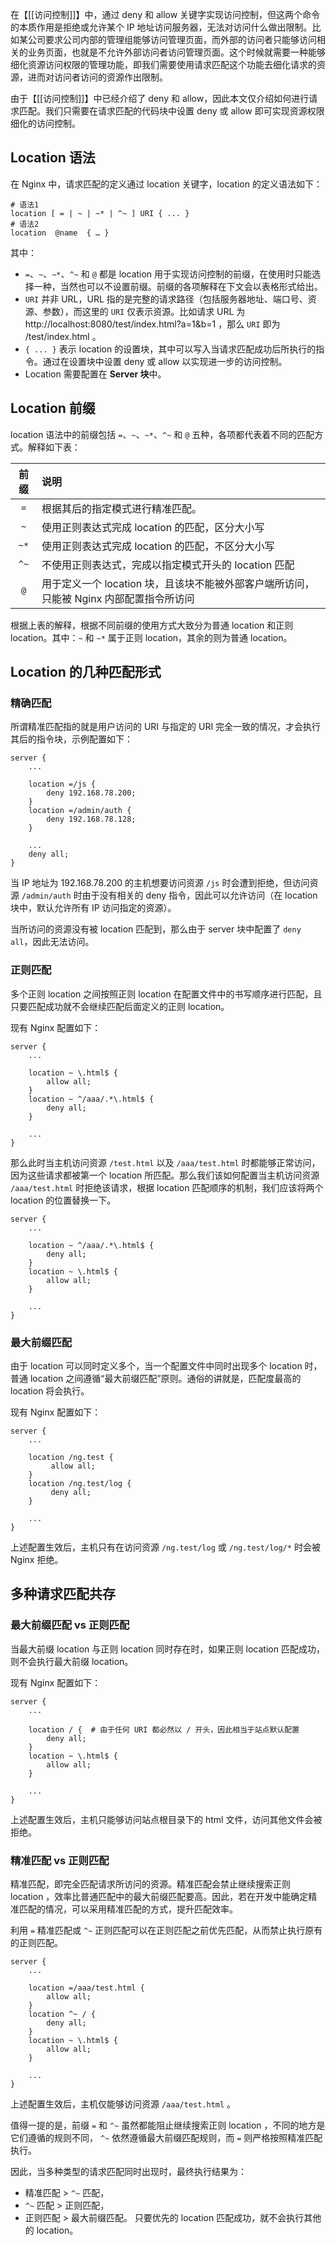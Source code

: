 
在【[[访问控制]]】中，通过 deny 和 allow 关键字实现访问控制，但这两个命令的本质作用是拒绝或允许某个 IP 地址访问服务器，无法对访问什么做出限制。比如某公司要求公司内部的管理组能够访问管理页面，而外部的访问者只能够访问相关的业务页面，也就是不允许外部访问者访问管理页面。这个时候就需要一种能够细化资源访问权限的管理功能，即我们需要使用请求匹配这个功能去细化请求的资源，进而对访问者访问的资源作出限制。

由于【[[访问控制]]】中已经介绍了 deny 和 allow，因此本文仅介绍如何进行请求匹配。我们只需要在请求匹配的代码块中设置 deny 或 allow 即可实现资源权限细化的访问控制。

## Location 语法

在 Nginx 中，请求匹配的定义通过 location 关键字，location 的定义语法如下：

```shell
# 语法1
location [ = | ~ | ~* | ^~ ] URI { ... }
# 语法2
location  @name  { … }
```

其中：
- `=`、`~`、`~*`、`^~` 和 `@` 都是 location 用于实现访问控制的前缀，在使用时只能选择一种，当然也可以不设置前缀。前缀的各项解释在下文会以表格形式给出。
- `URI` 并非 URL，URL 指的是完整的请求路径（包括服务器地址、端口号、资源、参数），而这里的 `URI` 仅表示资源。比如请求 URL 为 http://localhost:8080/test/index.html?a=1&b=1 ，那么 `URI` 即为 /test/index.html 。
- `{ ... }` 表示 location 的设置块，其中可以写入当请求匹配成功后所执行的指令。通过在设置块中设置 deny 或 allow 以实现进一步的访问控制。
- Location 需要配置在 **Server 块**中。

## Location 前缀

location 语法中的前缀包括 `=`、`~`、`~*`、`^~` 和 `@` 五种，各项都代表着不同的匹配方式。解释如下表：

| 前缀 | 说明                                                                                    |
|:----:|:--------------------------------------------------------------------------------------- |
| `=`  | 根据其后的指定模式进行精准匹配。                                                        |
| `~`  | 使用正则表达式完成 location 的匹配，区分大小写                                          |
| `~*` | 使用正则表达式完成 location 的匹配，不区分大小写                                        |
| `^~` | 不使用正则表达式，完成以指定模式开头的 location 匹配                                    |
| `@`  | 用于定义一个 location 块，且该块不能被外部客户端所访问，只能被 Nginx 内部配置指令所访问 |
根据上表的解释，根据不同前缀的使用方式大致分为普通 location 和正则 location。其中：`~` 和 `~*` 属于正则 location，其余的则为普通 location。

## Location 的几种匹配形式

### 精确匹配

所谓精准匹配指的就是用户访问的 URI 与指定的 URI 完全一致的情况，才会执行其后的指令块，示例配置如下：

```shell
server {
	...
	
	location =/js {
		deny 192.168.78.200;
	}
	location =/admin/auth {
		deny 192.168.78.128;
	}
	
	...
	deny all;
}

```

当 IP 地址为 192.168.78.200 的主机想要访问资源 `/js` 时会遭到拒绝，但访问资源 `/admin/auth` 时由于没有相关的 deny 指令，因此可以允许访问（在 location 块中，默认允许所有 IP 访问指定的资源）。

当所访问的资源没有被 location 匹配到，那么由于 server 块中配置了 `deny all`，因此无法访问。

### 正则匹配

多个正则 location 之间按照正则 location 在配置文件中的书写顺序进行匹配，且只要匹配成功就不会继续匹配后面定义的正则 location。

现有 Nginx 配置如下：

```shell
server {
	...
	
	location ~ \.html$ {
		allow all;
	}
	location ~ ^/aaa/.*\.html$ {
		deny all;
	}

	...
}
```

那么此时当主机访问资源 `/test.html` 以及 `/aaa/test.html` 时都能够正常访问，因为这些请求都被第一个 location 所匹配。那么我们该如何配置当主机访问资源 `/aaa/test.html` 时拒绝该请求，根据 location 匹配顺序的机制，我们应该将两个 location 的位置替换一下。

```shell
server {
	...

	location ~ ^/aaa/.*\.html$ {
		deny all;
	}
	location ~ \.html$ {
		allow all;
	}

	...
}
```

### 最大前缀匹配

由于 location 可以同时定义多个，当一个配置文件中同时出现多个 location 时，普通 location 之间遵循“最大前缀匹配”原则。通俗的讲就是，匹配度最高的 location 将会执行。

现有 Nginx 配置如下：

```shell
server {
	...

	location /ng.test {
		 allow all;
	}
	location /ng.test/log {
		 deny all;
	}

	...
}
```

上述配置生效后，主机只有在访问资源 `/ng.test/log` 或 `/ng.test/log/*` 时会被 Nginx 拒绝。

## 多种请求匹配共存

### 最大前缀匹配 vs 正则匹配

当最大前缀 location 与正则 location 同时存在时，如果正则 location 匹配成功，则不会执行最大前缀 location。

现有 Nginx 配置如下：

```shell
server {
	...

	location / {  # 由于任何 URI 都必然以 / 开头，因此相当于站点默认配置
		deny all;
	}
	location ~ \.html$ {
		allow all;
	}

	...
}
```

上述配置生效后，主机只能够访问站点根目录下的 html 文件，访问其他文件会被拒绝。

### 精准匹配 vs 正则匹配

精准匹配，即完全匹配请求所访问的资源。精准匹配会禁止继续搜索正则 location ，效率比普通匹配中的最大前缀匹配要高。因此，若在开发中能确定精准匹配的情况，可以采用精准匹配的方式，提升匹配效率。

利用 `=` 精准匹配或 `^~` 正则匹配可以在正则匹配之前优先匹配，从而禁止执行原有的正则匹配。

```shell
server {
	...

	location =/aaa/test.html {
		allow all;
	}
	location ^~ / {
		deny all;
	}
	location ~ \.html$ {
		allow all;
	}

	...
}
```

上述配置生效后，主机仅能够访问资源 `/aaa/test.html` 。

值得一提的是，前缀 `=` 和 `^~` 虽然都能阻止继续搜索正则 location ，不同的地方是它们遵循的规则不同， `^~` 依然遵循最大前缀匹配规则，而 `=` 则严格按照精准匹配执行。

因此，当多种类型的请求匹配同时出现时，最终执行结果为：
- 精准匹配 > `^~` 匹配，
- `^~` 匹配 > 正则匹配，
- 正则匹配 > 最大前缀匹配。
只要优先的 location 匹配成功，就不会执行其他的 location。